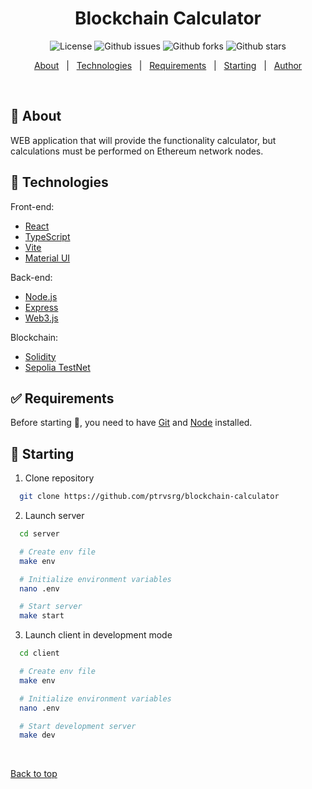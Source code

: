 <h1 align="center">Blockchain Calculator</h1>

<p align="center">
  <img alt="License" src="https://img.shields.io/github/license/ptrvsrg/military-district-frontend?style=flat&color=56BEB8">

  <img alt="Github issues" src="https://img.shields.io/github/issues/ptrvsrg/military-district-frontend?style=flat&color=56BEB8" />

  <img alt="Github forks" src="https://img.shields.io/github/forks/ptrvsrg/military-district-frontend?style=flat&color=56BEB8" />

  <img alt="Github stars" src="https://img.shields.io/github/stars/ptrvsrg/military-district-frontend?style=flat&color=56BEB8" />
</p>

<p align="center">
  <a href="#dart-about">About</a> &#xa0; | &#xa0; 
  <a href="#rocket-technologies">Technologies</a> &#xa0; | &#xa0;
  <a href="#white_check_mark-requirements">Requirements</a> &#xa0; | &#xa0;
  <a href="#checkered_flag-starting">Starting</a> &#xa0; | &#xa0;
  <a href="https://github.com/ptrvsrg" target="_blank">Author</a>
</p>

<br>

## :dart: About

WEB application that will provide the functionality
calculator, but calculations must be performed on Ethereum network nodes.

## :rocket: Technologies

Front-end:

- [React](https://pt-br.reactjs.org/)
- [TypeScript](https://www.typescriptlang.org/)
- [Vite](https://vitejs.dev/)
- [Material UI](https://mui.com/)

Back-end:

- [Node.js](https://nodejs.org/)
- [Express](https://expressjs.com/)
- [Web3.js](https://web3js.org/)

Blockchain: 

- [Solidity](https://soliditylang.org/)
- [Sepolia TestNet](https://sepolia.etherscan.io/)

## :white_check_mark: Requirements

Before starting :checkered_flag:, you need to have [Git](https://git-scm.com) and [Node](https://nodejs.org/) installed.

## :checkered_flag: Starting

1. Clone repository

```bash
  git clone https://github.com/ptrvsrg/blockchain-calculator
```

2. Launch server

```bash
  cd server

  # Create env file
  make env

  # Initialize environment variables
  nano .env

  # Start server
  make start
```

3. Launch client in development mode

```bash
  cd client

  # Create env file
  make env

  # Initialize environment variables
  nano .env

  # Start development server
  make dev
```

&#xa0;

<a href="#top">Back to top</a>
